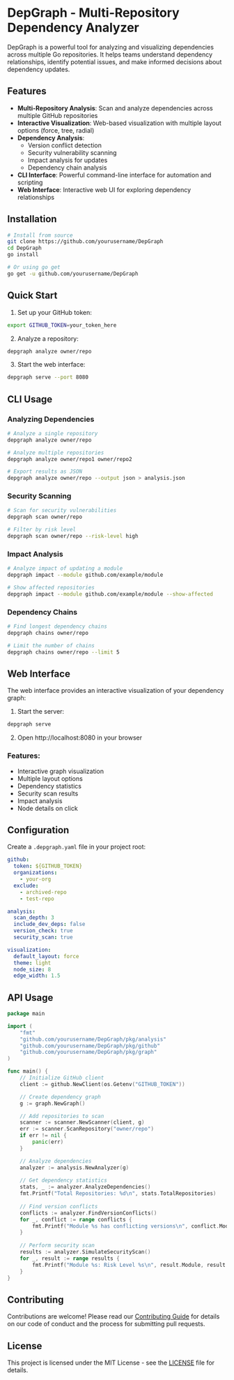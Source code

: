 # DepGraph - Multi-Repository Dependency Analyzer

DepGraph is a powerful tool for analyzing and visualizing dependencies across multiple Go repositories. It helps teams understand dependency relationships, identify potential issues, and make informed decisions about dependency updates.

## Features

- **Multi-Repository Analysis**: Scan and analyze dependencies across multiple GitHub repositories
- **Interactive Visualization**: Web-based visualization with multiple layout options (force, tree, radial)
- **Dependency Analysis**:
  - Version conflict detection
  - Security vulnerability scanning
  - Impact analysis for updates
  - Dependency chain analysis
- **CLI Interface**: Powerful command-line interface for automation and scripting
- **Web Interface**: Interactive web UI for exploring dependency relationships

## Installation

```bash
# Install from source
git clone https://github.com/yourusername/DepGraph
cd DepGraph
go install

# Or using go get
go get -u github.com/yourusername/DepGraph
```

## Quick Start

1. Set up your GitHub token:
```bash
export GITHUB_TOKEN=your_token_here
```

2. Analyze a repository:
```bash
depgraph analyze owner/repo
```

3. Start the web interface:
```bash
depgraph serve --port 8080
```

## CLI Usage

### Analyzing Dependencies

```bash
# Analyze a single repository
depgraph analyze owner/repo

# Analyze multiple repositories
depgraph analyze owner/repo1 owner/repo2

# Export results as JSON
depgraph analyze owner/repo --output json > analysis.json
```

### Security Scanning

```bash
# Scan for security vulnerabilities
depgraph scan owner/repo

# Filter by risk level
depgraph scan owner/repo --risk-level high
```

### Impact Analysis

```bash
# Analyze impact of updating a module
depgraph impact --module github.com/example/module

# Show affected repositories
depgraph impact --module github.com/example/module --show-affected
```

### Dependency Chains

```bash
# Find longest dependency chains
depgraph chains owner/repo

# Limit the number of chains
depgraph chains owner/repo --limit 5
```

## Web Interface

The web interface provides an interactive visualization of your dependency graph:

1. Start the server:
```bash
depgraph serve
```

2. Open http://localhost:8080 in your browser

### Features:
- Interactive graph visualization
- Multiple layout options
- Dependency statistics
- Security scan results
- Impact analysis
- Node details on click

## Configuration

Create a `.depgraph.yaml` file in your project root:

```yaml
github:
  token: ${GITHUB_TOKEN}
  organizations:
    - your-org
  exclude:
    - archived-repo
    - test-repo

analysis:
  scan_depth: 3
  include_dev_deps: false
  version_check: true
  security_scan: true

visualization:
  default_layout: force
  theme: light
  node_size: 8
  edge_width: 1.5
```

## API Usage

```go
package main

import (
    "fmt"
    "github.com/yourusername/DepGraph/pkg/analysis"
    "github.com/yourusername/DepGraph/pkg/github"
    "github.com/yourusername/DepGraph/pkg/graph"
)

func main() {
    // Initialize GitHub client
    client := github.NewClient(os.Getenv("GITHUB_TOKEN"))

    // Create dependency graph
    g := graph.NewGraph()

    // Add repositories to scan
    scanner := scanner.NewScanner(client, g)
    err := scanner.ScanRepository("owner/repo")
    if err != nil {
        panic(err)
    }

    // Analyze dependencies
    analyzer := analysis.NewAnalyzer(g)
    
    // Get dependency statistics
    stats, _ := analyzer.AnalyzeDependencies()
    fmt.Printf("Total Repositories: %d\n", stats.TotalRepositories)
    
    // Find version conflicts
    conflicts := analyzer.FindVersionConflicts()
    for _, conflict := range conflicts {
        fmt.Printf("Module %s has conflicting versions\n", conflict.Module)
    }
    
    // Perform security scan
    results := analyzer.SimulateSecurityScan()
    for _, result := range results {
        fmt.Printf("Module %s: Risk Level %s\n", result.Module, result.RiskLevel)
    }
}
```

## Contributing

Contributions are welcome! Please read our [Contributing Guide](CONTRIBUTING.md) for details on our code of conduct and the process for submitting pull requests.

## License

This project is licensed under the MIT License - see the [LICENSE](LICENSE) file for details. 